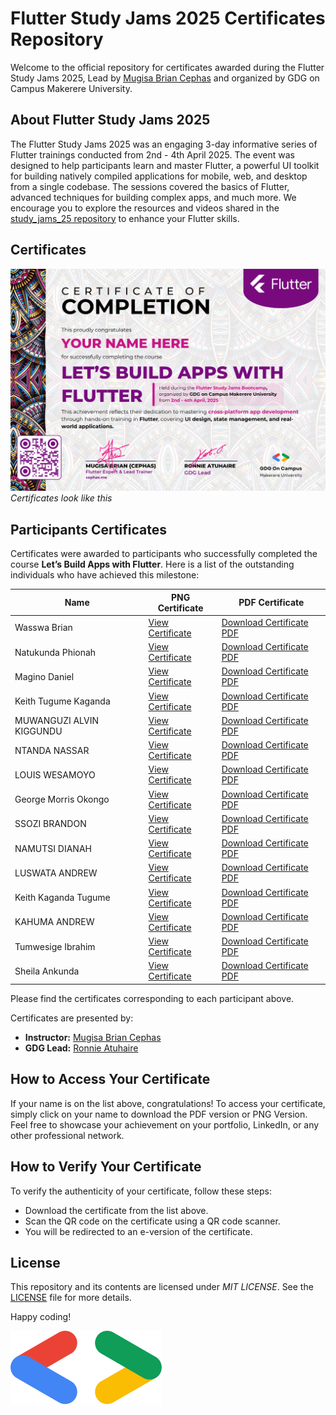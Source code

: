 # Flutter Study Jams 2025 Certificates Repository

Welcome to the official repository for certificates awarded during the Flutter Study Jams 2025, Lead by [Mugisa Brian Cephas](xephas.me) and organized by GDG on Campus Makerere University.

## About Flutter Study Jams 2025

The Flutter Study Jams 2025 was an engaging 3-day informative series of Flutter trainings conducted from 2nd - 4th April 2025. The event was designed to help participants learn and master Flutter, a powerful UI toolkit for building natively compiled applications for mobile, web, and desktop from a single codebase. The sessions covered the basics of Flutter, advanced techniques for building complex apps, and much more. We encourage you to explore the resources and videos shared in the [study_jams_25 repository](https://github.com/xephas-official/study_jam_25) to enhance your Flutter skills.

## Certificates

![Sample Flutter Certificate](covers/jams_25.png)
*Certificates look like this*

## Participants Certificates

Certificates were awarded to participants who successfully completed the course **Let’s Build Apps with Flutter**. Here is a list of the outstanding individuals who have achieved this milestone:

| Name                     | PNG Certificate | PDF Certificate |
|--------------------------|-----------------|-----------------|
| Wasswa Brian             | [View Certificate][1]      | [Download Certificate PDF][9]      |
| Natukunda Phionah        | [View Certificate][2]     | [Download Certificate PDF][10]     |
| Magino Daniel            | [View Certificate][3]     | [Download Certificate PDF][11]     |
| Keith Tugume Kaganda    | [View Certificate][4]     | [Download Certificate PDF][12]     |
| MUWANGUZI ALVIN KIGGUNDU | [View Certificate][5]     | [Download Certificate PDF][13]     |
| NTANDA NASSAR            | [View Certificate][6]     | [Download Certificate PDF][14]     |
| LOUIS WESAMOYO           | [View Certificate][7]     | [Download Certificate PDF][15]     |
| George Morris Okongo     | [View Certificate][8]     | [Download Certificate PDF][16]     |
| SSOZI BRANDON            | [View Certificate][17]     | [Download Certificate PDF][18]     |
| NAMUTSI DIANAH           | [View Certificate][19]     | [Download Certificate PDF][20]     |
| LUSWATA ANDREW           | [View Certificate][21]     | [Download Certificate PDF][22]     |
| Keith Kaganda Tugume     | [View Certificate][23]     | [Download Certificate PDF][24]     |
| KAHUMA ANDREW            | [View Certificate][25]     | [Download Certificate PDF][26]     |
| Tumwesige Ibrahim        | [View Certificate][27]     | [Download Certificate PDF][28]     |
| Sheila Ankunda        | [View Certificate][29]     | [Download Certificate PDF][30]     |

Please find the certificates corresponding to each participant above.

Certificates are presented by:

- **Instructor:** [Mugisa Brian Cephas](https://twitter.com/xephas_official)
- **GDG Lead:** [Ronnie Atuhaire](https://x.com/AfroBoyUg)

## How to Access Your Certificate

If your name is on the list above, congratulations! To access your certificate, simply click on your name to download the PDF version or PNG Version. Feel free to showcase your achievement on your portfolio, LinkedIn, or any other professional network.

## How to Verify Your Certificate

To verify the authenticity of your certificate, follow these steps:

- Download the certificate from the list above.
- Scan the QR code on the certificate using a QR code scanner.
- You will be redirected to an e-version of the certificate.

## License

This repository and its contents are licensed under *MIT LICENSE*. See the [LICENSE](https://github.com/capps096github/certificates_flutter_series_23/blob/main/LICENSE.md) file for more details.

Happy coding!

![GDSC](covers/bracket.png)

<!-- Image Links according to order of names -->
[1]: https://raw.githubusercontent.com/capps096github/certificates_flutter_series_23/main/images/Wasswa%20Brian.png
[2]: https://raw.githubusercontent.com/capps096github/certificates_flutter_series_23/main/images/Natukunda%20Phionah.png
[3]: https://raw.githubusercontent.com/capps096github/certificates_flutter_series_23/main/images/Magino%20Daniel.png
[4]: https://raw.githubusercontent.com/capps096github/certificates_flutter_series_23/main/images/Keith%20Tugume%20Kaganda.png
[5]: https://raw.githubusercontent.com/capps096github/certificates_flutter_series_23/main/images/MUWANGUZI%20ALVIN%20KIGGUNDU.png
[6]: https://raw.githubusercontent.com/capps096github/certificates_flutter_series_23/main/images/NTANDA%20NASSAR.png
[7]: https://raw.githubusercontent.com/capps096github/certificates_flutter_series_23/main/images/LOUIS%20WESAMOYO.png
[8]: https://raw.githubusercontent.com/capps096github/certificates_flutter_series_23/main/images/George%20Morris%20Okongo.png
[17]: https://raw.githubusercontent.com/capps096github/certificates_flutter_series_23/main/images/SSOZI%20BRANDON.png
[19]: https://raw.githubusercontent.com/capps096github/certificates_flutter_series_23/main/images/NAMUTSI%20DIANAH.png
[21]: https://raw.githubusercontent.com/capps096github/certificates_flutter_series_23/main/images/LUSWATA%20ANDREW.png
[23]: https://raw.githubusercontent.com/capps096github/certificates_flutter_series_23/main/images/Keith%20Kaganda%20Tugume.png
[25]: https://raw.githubusercontent.com/capps096github/certificates_flutter_series_23/main/images/KAHUMA%20ANDREW.png
[27]: https://raw.githubusercontent.com/capps096github/certificates_flutter_series_23/main/images/Tumwesige%20Ibrahim.png
[29]: https://raw.githubusercontent.com/capps096github/certificates_flutter_series_23/main/images/Sheila%20Ankunda.png

<!-- PDF Links according to order of names -->
[9]: pdf/Wasswa%20Brian.pdf
[10]: pdf/Natukunda%20Phionah.pdf
[11]: pdf/Magino%20Daniel.pdf
[12]: pdf/Keith%20Tugume%20Kaganda.pdf
[13]: pdf/MUWANGUZI%20ALVIN%20KIGGUNDU.pdf
[14]: pdf/NTANDA%20NASSAR.pdf
[15]: pdf/LOUIS%20WESAMOYO.pdf
[16]: pdf/George%20Morris%20Okongo.pdf
[18]: pdf/SSOZI%20BRANDON.pdf
[20]: pdf/NAMUTSI%20DIANAH.pdf
[22]: pdf/LUSWATA%20ANDREW.pdf
[24]: pdf/Keith%20Kaganda%20Tugume.pdf
[26]: pdf/KAHUMA%20ANDREW.pdf
[28]: pdf/Tumwesige%20Ibrahim.pdf
[30]: pdf/Sheila%20Ankunda.pdf
